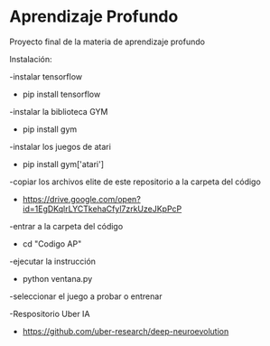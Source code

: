 # Aprendizaje Profundo
Proyecto final de la materia de aprendizaje profundo

Instalación:

-instalar tensorflow
* pip install tensorflow

-instalar la biblioteca GYM
* pip install gym

-instalar los juegos de atari
* pip install gym['atari']

-copiar los archivos elite de este repositorio a la carpeta del código
* https://drive.google.com/open?id=1EgDKqlrLYCTkehaCfyl7zrkUzeJKpPcP


-entrar a la carpeta del código 
* cd "Codigo AP"

-ejecutar la instrucción
* python ventana.py

-seleccionar el juego a probar o entrenar

-Respositorio Uber IA
* https://github.com/uber-research/deep-neuroevolution
